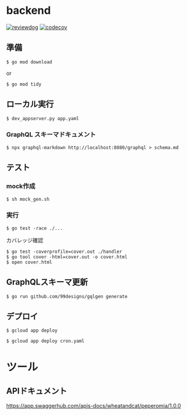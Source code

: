 # backend

[![reviewdog](https://github.com/wheatandcat/PeperomiaBackend/workflows/reviewdog/badge.svg?branch=master&event=push)](https://github.com/wheatandcat/PeperomiaBackend/actions?query=workflow%3Areviewdog+event%3Apush+branch%3Amaster) [![codecov](https://codecov.io/gh/wheatandcat/PeperomiaBackend/branch/master/graph/badge.svg)](https://codecov.io/gh/wheatandcat/PeperomiaBackend)

## 準備

```
$ go mod download
```

or

```
$ go mod tidy
```


## ローカル実行

```
$ dev_appserver.py app.yaml
```

### GraphQL スキーマドキュメント

```
$ npx graphql-markdown http://localhost:8080/graphql > schema.md
```


## テスト

### mock作成

```
$ sh mock_gen.sh
```


### 実行

```
$ go test -race ./...
```


カバレッジ確認

```
$ go test -coverprofile=cover.out ./handler
$ go tool cover -html=cover.out -o cover.html
$ open cover.html
```

## GraphQLスキーマ更新

```
$ go run github.com/99designs/gqlgen generate
```

## デプロイ

```
$ gcloud app deploy
```

```
$ gcloud app deploy cron.yaml
```

# ツール

## APIドキュメント

https://app.swaggerhub.com/apis-docs/wheatandcat/peperomia/1.0.0
